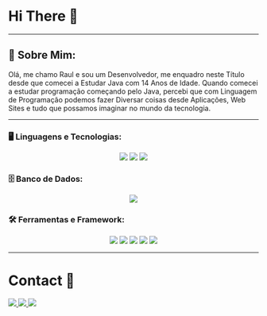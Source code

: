 # Hi There 👋

--- 

## 🌱 Sobre Mim:
Olá, me chamo Raul e sou um Desenvolvedor, me enquadro neste Título desde que comecei a Estudar Java com 14 Anos de Idade. Quando comecei a estudar programação começando pelo Java, percebi que com Linguagem de Programação podemos fazer Diversar coisas desde Aplicações, Web Sites e tudo que possamos imaginar no mundo da tecnologia.

---

### 🖥️ Linguagens e Tecnologias:
<p align="center">
  <img src="https://img.shields.io/badge/Java-%23ED8B00.svg?style=flat&logo=openjdk&logoColor=white" />
  <img src="https://img.shields.io/badge/HTML5-E34F26?style=flat&logo=html5&logoColor=white" />
  <img src="https://img.shields.io/badge/CSS3-1572B6?style=flat&logo=css3&logoColor=white" />

### 🗄️ Banco de Dados:
<p align="center">
  <img src="https://img.shields.io/badge/PostgreSQL-%23316292.svg?style=flat&logo=postgresql&logoColor=white" />

### 🛠️ Ferramentas e Framework:
<p align="center">
  <img src="https://img.shields.io/badge/Spring%20Boot-%236DB33F.svg?style=flat&logo=spring&logoColor=white" />
  <img src="https://img.shields.io/badge/Spring%20Data%20JPA-%236DB33F.svg?style=flat&logo=spring&logoColor=white" />
  <img src="https://img.shields.io/badge/Spring%20Web-%236DB33F.svg?style=flat&logo=spring&logoColor=white" />
  <img src="https://img.shields.io/badge/Maven-%23C71F37.svg?style=flat&logo=apachemaven&logoColor=white" />
  <img src="https://img.shields.io/badge/Vercel-%23000000.svg?style=flat&logo=vercel&logoColor=white" />
</p>

---
# Contact 📛
<a href="https://www.linkedin.com/in/raul-lauro-alves-pereira-3403b733b/" target="_blank">
  <img src="https://img.shields.io/badge/linkedin-%230077B5.svg?&style=for-the-badge&logo=linkedin&logoColor=white" />
</a>
<a href="https://discord.gg/bBXDq7bsmr" target="_blank">
  <img src="https://img.shields.io/badge/Discord-5865F2?style=for-the-badge&logo=discord&logoColor=white" />
</a>
<a href="mailto:raullalvespe1227@gmail.com" target="_blank">
  <img src="https://img.shields.io/badge/gmail-D14836.svg?&style=for-the-badge&logo=gmail&logoColor=white" />
</a>
